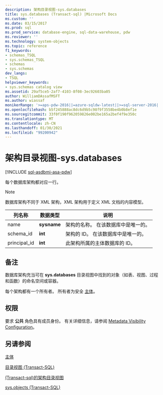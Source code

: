 ```yaml
---
description: 架构目录视图-sys.databases
title: sys.databases (Transact-sql) |Microsoft Docs
ms.custom: ''
ms.date: 03/15/2017
ms.prod: sql
ms.prod_service: database-engine, sql-data-warehouse, pdw
ms.reviewer: ''
ms.technology: system-objects
ms.topic: reference
f1_keywords:
- schemas_TSQL
- sys.schemas_TSQL
- schemas
- sys.schemas
dev_langs:
- TSQL
helpviewer_keywords:
- sys.schemas catalog view
ms.assetid: 29af5ce5-2af7-4103-8f08-3ec92603ba05
author: WilliamDAssafMSFT
ms.author: wiassaf
monikerRange: '>=aps-pdw-2016||=azure-sqldw-latest||>=sql-server-2016||>=sql-server-linux-2017||=azuresqldb-mi-current'
ms.openlocfilehash: b5f245888ac8dc6d9b5c98f9f3558be4b0b8ef1e
ms.sourcegitcommit: 33f0f190f962059826e002be165a2bef4f9e350c
ms.translationtype: MT
ms.contentlocale: zh-CN
ms.lasthandoff: 01/30/2021
ms.locfileid: "99200942"
---
```

# <a name="schemas-catalog-views---sysschemas"></a>架构目录视图-sys.databases
[!INCLUDE [sql-asdbmi-asa-pdw](../../includes/applies-to-version/sql-asdbmi-asa-pdw.md)]

  每个数据库架构都对应一行。  
  
> [!NOTE]  
>  数据库架构不同于 XML 架构，XML 架构用于定义 XML 文档的内容模型。  
  
|列名称|数据类型|说明|  
|-----------------|---------------|-----------------|  
|name|**sysname**|架构的名称。 在该数据库中是唯一的。|  
|schema_id|**int**|架构的 ID。 在该数据库中是唯一的。|  
|principal_id|**int**|此架构所属的主体数据库的 ID。|  
  
## <a name="remarks"></a>备注  
数据库架构充当可在 **sys.databases** 目录视图中找到的对象（如表、视图、过程和函数）的命名空间或容器。  

每个架构都有一个所有者。 所有者为安全 [主体](../../relational-databases/security/authentication-access/principals-database-engine.md)。
  
## <a name="permissions"></a>权限  
 要求 **公共** 角色具有成员身份。 有关详细信息，请参阅 [Metadata Visibility Configuration](../../relational-databases/security/metadata-visibility-configuration.md)。  
  
## <a name="see-also"></a>另请参阅  
[主体](../../relational-databases/security/authentication-access/principals-database-engine.md)

[目录视图 (Transact-SQL)](../../relational-databases/system-catalog-views/catalog-views-transact-sql.md)   

[&#40;Transact-sql&#41;的架构目录视图 ](./catalog-views-transact-sql.md)   

[sys.objects (Transact-SQL)](../../relational-databases/system-catalog-views/sys-objects-transact-sql.md)  
  
